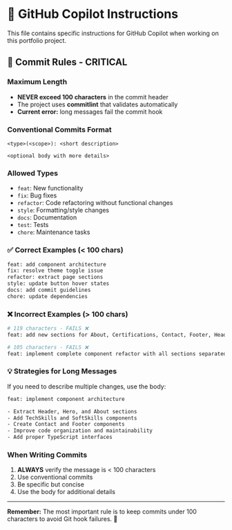 # 🤖 GitHub Copilot Instructions

This file contains specific instructions for GitHub Copilot when working on this portfolio project.

## 🚨 Commit Rules - CRITICAL

### Maximum Length

- **NEVER exceed 100 characters** in the commit header
- The project uses **commitlint** that validates automatically
- **Current error:** long messages fail the commit hook

### Conventional Commits Format

```
<type>(<scope>): <short description>

<optional body with more details>
```

### Allowed Types

- `feat`: New functionality
- `fix`: Bug fixes
- `refactor`: Code refactoring without functional changes
- `style`: Formatting/style changes
- `docs`: Documentation
- `test`: Tests
- `chore`: Maintenance tasks

### ✅ Correct Examples (< 100 chars)

```bash
feat: add component architecture
fix: resolve theme toggle issue
refactor: extract page sections
style: update button hover states
docs: add commit guidelines
chore: update dependencies
```

### ❌ Incorrect Examples (> 100 chars)

```bash
# 119 characters - FAILS ❌
feat: add new sections for About, Certifications, Contact, Footer, Header, Hero, Projects, Soft Skills, and Tech Skills

# 105 characters - FAILS ❌
feat: implement complete component refactor with all sections separated into individual components
```

### 💡 Strategies for Long Messages

If you need to describe multiple changes, use the body:

```bash
feat: implement component architecture

- Extract Header, Hero, and About sections
- Add TechSkills and SoftSkills components
- Create Contact and Footer components
- Improve code organization and maintainability
- Add proper TypeScript interfaces
```

### When Writing Commits

1. **ALWAYS** verify the message is < 100 characters
2. Use conventional commits
3. Be specific but concise
4. Use the body for additional details

---

**Remember:** The most important rule is to keep commits under 100 characters to avoid Git hook failures. 🚨
